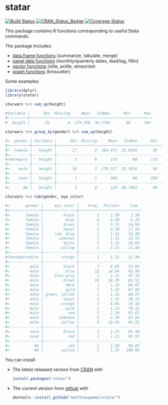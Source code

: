 statar
======
[![Build Status](https://travis-ci.org/matthieugomez/statar.svg?branch=master)](https://travis-ci.org/matthieugomez/statar)
[![CRAN_Status_Badge](http://www.r-pkg.org/badges/version/statar)](https://cran.r-project.org/package=statar)
[![Coverage Status](https://img.shields.io/codecov/c/github/matthieugomez/statar/master.svg)](https://codecov.io/github/matthieugomez/statar?branch=master)


This package contains R functions corresponding to useful Stata commands.

The package includes:
- [data.frame functions](vignettes/data-frames.Rmd) (summarize, tabulate, merge)
- [panel data functions](vignettes/panel-data.Rmd) (monthly/quarterly dates, lead/lag, fillin)
- [vector functions](vignettes/vector.Rmd) (xtile, pctile, winsorize)
- [graph functions](vignettes/graph.Rmd) (binscatter)

Some examples:
```R
library(dplyr)
library(statar)

starwars %>% sum_up(height)
 
#Variable │      Obs  Missing     Mean   StdDev      Min      Max 
#─────────┼───────────────────────────────────────────────────────
#  height │       81        6  174.358  34.7704       66      264 

starwars %>% group_by(gender) %>% sum_up(height)

#>  gender │ Variable │      Obs  Missing     Mean   StdDev      Min      Max 
#>─────────┼──────────┼───────────────────────────────────────────────────────
#>  female │   height │       17        2  165.471  23.0302       96      213 
#>---------┼----------┼-------------------------------------------------------
#>hermap~e │   height │        1        0      175       NA      175      175 
#>---------┼----------┼-------------------------------------------------------
#>    male │   height │       59        3  179.237  35.3916       66      264 
#>---------┼----------┼-------------------------------------------------------
#>    none │   height │        1        1      200       NA      200      200 
#>---------┼----------┼-------------------------------------------------------
#>      NA │   height │        3        0      120  40.7063       96      167

starwars %>% tab(gender, eye_color)
 
#>       gender │     eye_color │    Freq.  Percent     Cum. 
#>──────────────┼───────────────┼────────────────────────────
#>       female │         black │        2     2.30     2.30 
#>       female │          blue │        6     6.90     9.20 
#>       female │         brown │        5     5.75    14.94 
#>       female │         hazel │        2     2.30    17.24 
#>       female │     red, blue │        1     1.15    18.39 
#>       female │       unknown │        1     1.15    19.54 
#>       female │         white │        1     1.15    20.69 
#>       female │        yellow │        1     1.15    21.84 
#>--------------┼---------------┼----------------------------
#>hermaphrodite │        orange │        1     1.15    22.99 
#>--------------┼---------------┼----------------------------
#>         male │         black │        7     8.05    31.03 
#>         male │          blue │       13    14.94    45.98 
#>         male │     blue-gray │        1     1.15    47.13 
#>         male │         brown │       16    18.39    65.52 
#>         male │          dark │        1     1.15    66.67 
#>         male │          gold │        1     1.15    67.82 
#>         male │ green, yellow │        1     1.15    68.97 
#>         male │         hazel │        1     1.15    70.11 
#>         male │        orange │        7     8.05    78.16 
#>         male │          pink │        1     1.15    79.31 
#>         male │           red │        2     2.30    81.61 
#>         male │       unknown │        2     2.30    83.91 
#>         male │        yellow │        9    10.34    94.25 
#>--------------┼---------------┼----------------------------
#>         none │         black │        1     1.15    95.40 
#>         none │           red │        1     1.15    96.55 
#>--------------┼---------------┼----------------------------
#>           NA │           red │        2     2.30    98.85 
#>           NA │        yellow │        1     1.15   100.00 
```


You can install 

- The latest released version from [CRAN](https://CRAN.R-project.org/package=statar) with

	```R
	install.packages("statar")
	```
-  The current version from [github](https://github.com/matthieugomez/statar) with

	```R
	devtools::install_github("matthieugomez/statar")
	```

